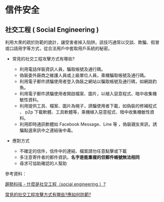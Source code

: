 # 信件安全

## 社交工程 ( Social Engineering )

利用大衆的疏於防範的詭計，讓受害者掉入陷阱。該技巧通常以交談、欺騙、假冒或口語用字等方式，從合法用戶中套取用戶系統的秘密。

- 常見的社交工程攻擊方式有哪些?

    - 利用電話佯裝資訊人員，騙取帳號及通行碼。
    - 偽裝委外廠商之維護人員或上級單位人員，乘機騙取帳號及通行碼。
    - 利用電子郵件誘騙使用者登入偽裝之網站以騙取帳號及通行碼，如網路釣魚。
    - 利用電子郵件誘騙使用者開啟檔案、圖片，以植入惡意程式、暗中收集機敏性資料。
    - 利用提供工具、檔案、圖片為幌子，誘騙使用者下載，如偽裝的修補程式 、 p2p 下載軟體、工具軟體等，乘機植入惡意程式、暗中收集機敏性資料。
    - 利用即時通訊軟體如 Facebook Message、Line 等 ，偽裝親友來訊，誘騙點選來訊中之連結後中毒。

- 應對方式

  - 不確定的信件，信件中的連結、檔案請勿任意點擊或下載
  - 多注意寄件者的郵件資訊，**名字是能重複的但郵件帳號無法相同**
  - 尋求可協助確認的人幫助

參考資料：

[趨勢科技 - 什麼是社交工程（social engineering ）?](https://blog.trendmicro.com.tw/?p=101)

[常見的社交工程攻擊方式有哪些?應如何防範?](http://www.nicst.ey.gov.tw/News_Content.aspx?n=283E5E09B7E62655&sms=BC5E204B65C9D817&s=8405EF3E57CEDAA3)
